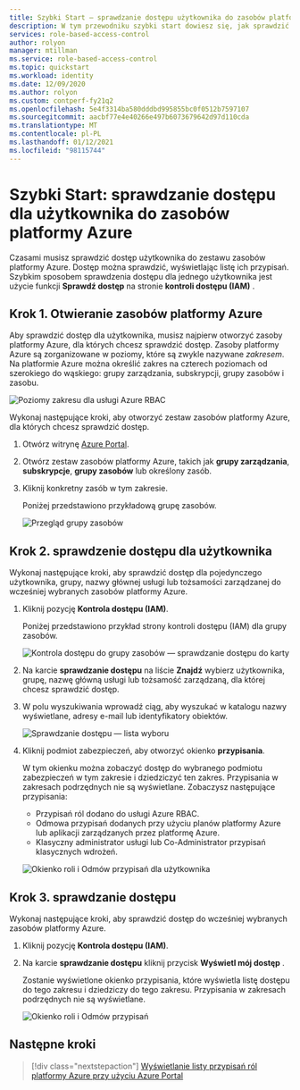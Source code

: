 ```yaml
---
title: Szybki Start — sprawdzanie dostępu użytkownika do zasobów platformy Azure — RBAC
description: W tym przewodniku szybki start dowiesz się, jak sprawdzić dostęp dla siebie lub innego użytkownika do zasobów platformy Azure przy użyciu Azure Portal i kontroli dostępu opartej na rolach (RBAC) na platformie Azure.
services: role-based-access-control
author: rolyon
manager: mtillman
ms.service: role-based-access-control
ms.topic: quickstart
ms.workload: identity
ms.date: 12/09/2020
ms.author: rolyon
ms.custom: contperf-fy21q2
ms.openlocfilehash: 5e4f3314ba580dddbd995855bc0f0512b7597107
ms.sourcegitcommit: aacbf77e4e40266e497b6073679642d97d110cda
ms.translationtype: MT
ms.contentlocale: pl-PL
ms.lasthandoff: 01/12/2021
ms.locfileid: "98115744"
---
```

# <a name="quickstart-check-access-for-a-user-to-azure-resources"></a>Szybki Start: sprawdzanie dostępu dla użytkownika do zasobów platformy Azure

Czasami musisz sprawdzić dostęp użytkownika do zestawu zasobów platformy Azure. Dostęp można sprawdzić, wyświetlając listę ich przypisań. Szybkim sposobem sprawdzenia dostępu dla jednego użytkownika jest użycie funkcji **Sprawdź dostęp** na stronie **kontroli dostępu (IAM)** .

## <a name="step-1-open-the-azure-resources"></a>Krok 1. Otwieranie zasobów platformy Azure

Aby sprawdzić dostęp dla użytkownika, musisz najpierw otworzyć zasoby platformy Azure, dla których chcesz sprawdzić dostęp. Zasoby platformy Azure są zorganizowane w poziomy, które są zwykle nazywane *zakresem*. Na platformie Azure można określić zakres na czterech poziomach od szerokiego do wąskiego: grupy zarządzania, subskrypcji, grupy zasobów i zasobu.

![Poziomy zakresu dla usługi Azure RBAC](../../includes/role-based-access-control/media/scope-levels.png)

Wykonaj następujące kroki, aby otworzyć zestaw zasobów platformy Azure, dla których chcesz sprawdzić dostęp.

1. Otwórz witrynę [Azure Portal](https://portal.azure.com).

1. Otwórz zestaw zasobów platformy Azure, takich jak **grupy zarządzania**, **subskrypcje**, **grupy zasobów** lub określony zasób.

1. Kliknij konkretny zasób w tym zakresie.

    Poniżej przedstawiono przykładową grupę zasobów.

    ![Przegląd grupy zasobów](./media/shared/rg-overview.png)

## <a name="step-2-check-access-for-a-user"></a>Krok 2. sprawdzenie dostępu dla użytkownika

Wykonaj następujące kroki, aby sprawdzić dostęp dla pojedynczego użytkownika, grupy, nazwy głównej usługi lub tożsamości zarządzanej do wcześniej wybranych zasobów platformy Azure.

1. Kliknij pozycję **Kontrola dostępu (IAM)**.

    Poniżej przedstawiono przykład strony kontroli dostępu (IAM) dla grupy zasobów.

    ![Kontrola dostępu do grupy zasobów — sprawdzanie dostępu do karty](./media/shared/rg-access-control.png)

1. Na karcie **sprawdzanie dostępu** na liście **Znajdź** wybierz użytkownika, grupę, nazwę główną usługi lub tożsamość zarządzaną, dla której chcesz sprawdzić dostęp.

1. W polu wyszukiwania wprowadź ciąg, aby wyszukać w katalogu nazwy wyświetlane, adresy e-mail lub identyfikatory obiektów.

    ![Sprawdzanie dostępu — lista wyboru](./media/shared/rg-check-access-select.png)

1. Kliknij podmiot zabezpieczeń, aby otworzyć okienko **przypisania**.

    W tym okienku można zobaczyć dostęp do wybranego podmiotu zabezpieczeń w tym zakresie i dziedziczyć ten zakres. Przypisania w zakresach podrzędnych nie są wyświetlane. Zobaczysz następujące przypisania:

    - Przypisań ról dodano do usługi Azure RBAC.
    - Odmowa przypisań dodanych przy użyciu planów platformy Azure lub aplikacji zarządzanych przez platformę Azure.
    - Klasyczny administrator usługi lub Co-Administrator przypisań klasycznych wdrożeń. 

    ![Okienko roli i Odmów przypisań dla użytkownika](./media/shared/rg-check-access-assignments-user.png)

## <a name="step-3-check-your-access"></a>Krok 3. sprawdzanie dostępu

Wykonaj następujące kroki, aby sprawdzić dostęp do wcześniej wybranych zasobów platformy Azure.

1. Kliknij pozycję **Kontrola dostępu (IAM)**.

1. Na karcie **sprawdzanie dostępu** kliknij przycisk **Wyświetl mój dostęp** .

    Zostanie wyświetlone okienko przypisania, które wyświetla listę dostępu do tego zakresu i dziedziczy do tego zakresu. Przypisania w zakresach podrzędnych nie są wyświetlane.

    ![Okienko roli i Odmów przypisań](./media/check-access/rg-check-access-assignments.png)

## <a name="next-steps"></a>Następne kroki

> [!div class="nextstepaction"]
> [Wyświetlanie listy przypisań ról platformy Azure przy użyciu Azure Portal](role-assignments-list-portal.md)

